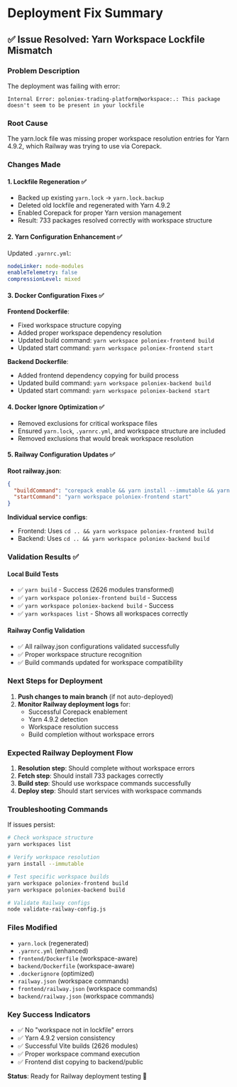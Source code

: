 # Deployment Fix Summary

## ✅ Issue Resolved: Yarn Workspace Lockfile Mismatch

### Problem Description
The deployment was failing with error:
```
Internal Error: poloniex-trading-platform@workspace:.: This package doesn't seem to be present in your lockfile
```

### Root Cause
The yarn.lock file was missing proper workspace resolution entries for Yarn 4.9.2, which Railway was trying to use via Corepack.

### Changes Made

#### 1. **Lockfile Regeneration** ✅
- Backed up existing `yarn.lock` → `yarn.lock.backup`
- Deleted old lockfile and regenerated with Yarn 4.9.2
- Enabled Corepack for proper Yarn version management
- Result: 733 packages resolved correctly with workspace structure

#### 2. **Yarn Configuration Enhancement** ✅
Updated `.yarnrc.yml`:
```yaml
nodeLinker: node-modules
enableTelemetry: false
compressionLevel: mixed
```

#### 3. **Docker Configuration Fixes** ✅
**Frontend Dockerfile**:
- Fixed workspace structure copying
- Added proper workspace dependency resolution
- Updated build command: `yarn workspace poloniex-frontend build`
- Updated start command: `yarn workspace poloniex-frontend start`

**Backend Dockerfile**:
- Added frontend dependency copying for build process
- Updated build command: `yarn workspace poloniex-backend build`
- Updated start command: `yarn workspace poloniex-backend start`

#### 4. **Docker Ignore Optimization** ✅
- Removed exclusions for critical workspace files
- Ensured `yarn.lock`, `.yarnrc.yml`, and workspace structure are included
- Removed exclusions that would break workspace resolution

#### 5. **Railway Configuration Updates** ✅
**Root railway.json**:
```json
{
  "buildCommand": "corepack enable && yarn install --immutable && yarn workspace poloniex-frontend build",
  "startCommand": "yarn workspace poloniex-frontend start"
}
```

**Individual service configs**:
- Frontend: Uses `cd .. && yarn workspace poloniex-frontend build`
- Backend: Uses `cd .. && yarn workspace poloniex-backend build`

### Validation Results ✅

#### Local Build Tests
- ✅ `yarn build` - Success (2626 modules transformed)
- ✅ `yarn workspace poloniex-frontend build` - Success
- ✅ `yarn workspace poloniex-backend build` - Success
- ✅ `yarn workspaces list` - Shows all workspaces correctly

#### Railway Config Validation
- ✅ All railway.json configurations validated successfully
- ✅ Proper workspace structure recognition
- ✅ Build commands updated for workspace compatibility

### Next Steps for Deployment

1. **Push changes to main branch** (if not auto-deployed)
2. **Monitor Railway deployment logs** for:
   - Successful Corepack enablement
   - Yarn 4.9.2 detection
   - Workspace resolution success
   - Build completion without workspace errors

### Expected Railway Deployment Flow

1. **Resolution step**: Should complete without workspace errors
2. **Fetch step**: Should install 733 packages correctly
3. **Build step**: Should use workspace commands successfully
4. **Deploy step**: Should start services with workspace commands

### Troubleshooting Commands

If issues persist:
```bash
# Check workspace structure
yarn workspaces list

# Verify workspace resolution
yarn install --immutable

# Test specific workspace builds
yarn workspace poloniex-frontend build
yarn workspace poloniex-backend build

# Validate Railway configs
node validate-railway-config.js
```

### Files Modified
- `yarn.lock` (regenerated)
- `.yarnrc.yml` (enhanced)
- `frontend/Dockerfile` (workspace-aware)
- `backend/Dockerfile` (workspace-aware)
- `.dockerignore` (optimized)
- `railway.json` (workspace commands)
- `frontend/railway.json` (workspace commands)
- `backend/railway.json` (workspace commands)

### Key Success Indicators
- ✅ No "workspace not in lockfile" errors
- ✅ Yarn 4.9.2 version consistency
- ✅ Successful Vite builds (2626 modules)
- ✅ Proper workspace command execution
- ✅ Frontend dist copying to backend/public

**Status**: Ready for Railway deployment testing 🚀